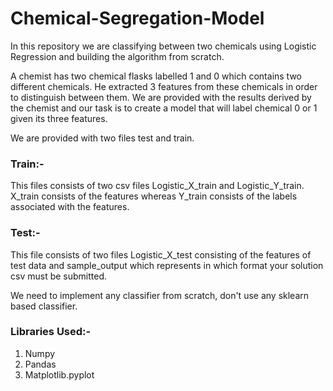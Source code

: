 # Chemical-Segregation-Model
In this repository we are classifying between two chemicals using Logistic Regression and building the algorithm from scratch.

A chemist has two chemical flasks labelled 1 and 0 which contains two different chemicals. He extracted 3 features from these chemicals in order to distinguish between them. We are provided with the results derived by the chemist and our task is to create a model that will label chemical 0 or 1 given its three features.

We are provided with two files test and train.

### Train:-
  This files consists of two csv files Logistic_X_train and Logistic_Y_train. X_train consists of the features whereas Y_train consists of the labels associated with the features.

### Test:-
  This file consists of two files Logistic_X_test consisting of the features of test data and sample_output which represents in which format your solution csv must be submitted.

We need to implement any classifier from scratch, don't use any sklearn based classifier.

### Libraries Used:-
1. Numpy
2. Pandas
3. Matplotlib.pyplot
